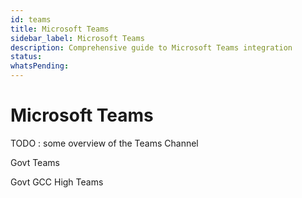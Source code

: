 ```yaml
---
id: teams
title: Microsoft Teams
sidebar_label: Microsoft Teams
description: Comprehensive guide to Microsoft Teams integration
status: 
whatsPending: 
---
```


# Microsoft Teams

TODO : some overview of the Teams Channel


Govt Teams

Govt GCC High Teams

